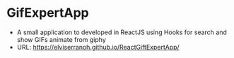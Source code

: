 # GifExpertApp
* A small application to developed in ReactJS using Hooks for search and show GIFs animate from giphy
* URL: https://elviserranoh.github.io/ReactGiftExpertApp/
